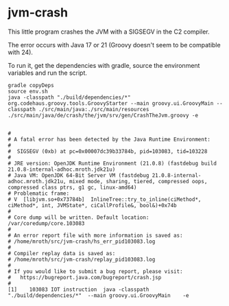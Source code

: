 # jvm-crash

This little program crashes the JVM with a SIGSEGV in the C2 compiler.

The error occurs with Java 17 or 21 (Groovy doesn't seem to be compatible with 24).

To run it, get the dependencies with gradle, source the environment variables and run the script.

```
gradle copyDeps
source env.sh
java -classpath "./build/dependencies/*" org.codehaus.groovy.tools.GroovyStarter --main groovy.ui.GroovyMain --classpath ./src/main/java:./src/main/resources ./src/main/java/de/crash/the/jvm/srv/gen/CrashTheJvm.groovy -e
```

```

#
# A fatal error has been detected by the Java Runtime Environment:
#
#  SIGSEGV (0xb) at pc=0x00007dc39b33784b, pid=103083, tid=103228
#
# JRE version: OpenJDK Runtime Environment (21.0.8) (fastdebug build 21.0.8-internal-adhoc.mroth.jdk21u)
# Java VM: OpenJDK 64-Bit Server VM (fastdebug 21.0.8-internal-adhoc.mroth.jdk21u, mixed mode, sharing, tiered, compressed oops, compressed class ptrs, g1 gc, linux-amd64)
# Problematic frame:
# V  [libjvm.so+0x73784b]  InlineTree::try_to_inline(ciMethod*, ciMethod*, int, JVMState*, ciCallProfile&, bool&)+0x74b
#
# Core dump will be written. Default location: /var/coredump/core.103083
#
# An error report file with more information is saved as:
# /home/mroth/src/jvm-crash/hs_err_pid103083.log
#
# Compiler replay data is saved as:
# /home/mroth/src/jvm-crash/replay_pid103083.log
#
# If you would like to submit a bug report, please visit:
#   https://bugreport.java.com/bugreport/crash.jsp
#
[1]    103083 IOT instruction  java -classpath "./build/dependencies/*"  --main groovy.ui.GroovyMain    -e

